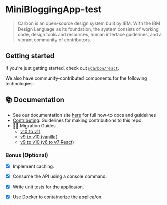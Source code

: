 # MiniBloggingApp-test

> Carbon is an open-source design system built by IBM. With the IBM Design
> Language as its foundation, the system consists of working code, design tools
> and resources, human interface guidelines, and a vibrant community of
> contributors.

## Getting started

If you're just getting started, check out [`@carbon/react`](./packages/react).

We also have community-contributed components for the following technologies:


## :books: Documentation

- See our documentation site
  [here](https://www.carbondesignsystem.com/developing/frameworks/react/) for
  full how-to docs and guidelines
- [Contributing](/.github/CONTRIBUTING.md): Guidelines for making contributions
  to this repo.
- 🏃‍♀️ Migration Guides
  - [v10 to v11](./docs/migration/v11.md)
  - [v9 to v10 (vanilla)](./packages/carbon-components/docs/migration/migrate-to-10.x.md)
  - [v9 to v10 (v6 to v7 React)](./packages/react/docs/migration/migrate-to-7.x.md)


### Bonus (Optional)

- [X] Implement caching.
- [x] Consume the API using a console command.
- [x] Write unit tests for the applica/on.
- [X] Use Docker to containerize the applica/on.


